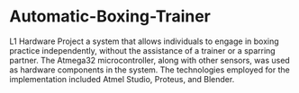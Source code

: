 # Automatic-Boxing-Trainer
L1 Hardware Project
a system that allows individuals to engage in boxing
practice independently, without the assistance of a trainer or a
sparring partner. The Atmega32 microcontroller, along with
other sensors, was used as hardware components in the system.
The technologies employed for the implementation included
Atmel Studio, Proteus, and Blender.

